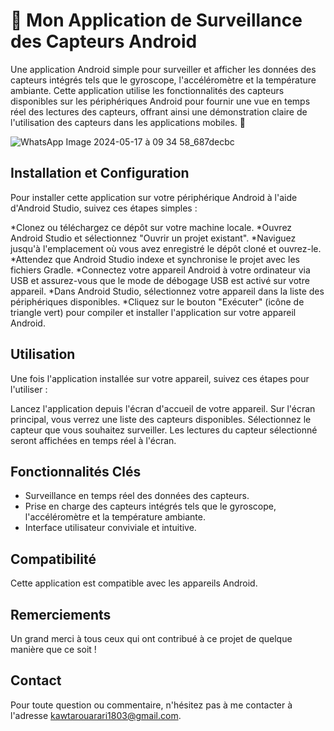 
# 📱 Mon Application de Surveillance des Capteurs Android

Une application Android simple pour surveiller et afficher les données des capteurs intégrés tels que le gyroscope, l'accéléromètre et la température ambiante. Cette application utilise les fonctionnalités des capteurs disponibles sur les périphériques Android pour fournir une vue en temps réel des lectures des capteurs, offrant ainsi une démonstration claire de l'utilisation des capteurs dans les applications mobiles. 🌟

![WhatsApp Image 2024-05-17 à 09 34 58_687decbc](https://github.com/ouarriorxx/AndroidSensorApp/assets/143946046/484eca61-9aa9-4d41-b3a3-8fff1835660e)

## Installation et Configuration

Pour installer cette application sur votre périphérique Android à l'aide d'Android Studio, suivez ces étapes simples :

*Clonez ou téléchargez ce dépôt sur votre machine locale. 
*Ouvrez Android Studio et sélectionnez "Ouvrir un projet existant". 
*Naviguez jusqu'à l'emplacement où vous avez enregistré le dépôt cloné et ouvrez-le. 
*Attendez que Android Studio indexe et synchronise le projet avec les fichiers Gradle. 
*Connectez votre appareil Android à votre ordinateur via USB et assurez-vous que le mode de débogage USB est activé sur votre appareil. 
*Dans Android Studio, sélectionnez votre appareil dans la liste des périphériques disponibles. 
*Cliquez sur le bouton "Exécuter" (icône de triangle vert) pour compiler et installer l'application sur votre appareil Android.

## Utilisation

Une fois l'application installée sur votre appareil, suivez ces étapes pour l'utiliser :

Lancez l'application depuis l'écran d'accueil de votre appareil.
Sur l'écran principal, vous verrez une liste des capteurs disponibles.
Sélectionnez le capteur que vous souhaitez surveiller.
Les lectures du capteur sélectionné seront affichées en temps réel à l'écran.

## Fonctionnalités Clés

- Surveillance en temps réel des données des capteurs.
- Prise en charge des capteurs intégrés tels que le gyroscope, l'accéléromètre et la température ambiante.
- Interface utilisateur conviviale et intuitive.

## Compatibilité

Cette application est compatible avec les appareils Android.

## Remerciements

Un grand merci à tous ceux qui ont contribué à ce projet de quelque manière que ce soit !

## Contact

Pour toute question ou commentaire, n'hésitez pas à me contacter à l'adresse kawtarouarari1803@gmail.com.
